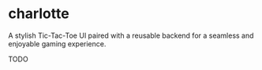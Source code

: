 # charlotte
A stylish Tic-Tac-Toe UI paired with a reusable backend for a seamless and enjoyable gaming experience.

TODO 
